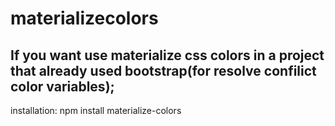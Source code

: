 # materializecolors
## If you want use materialize css colors in a project that already used bootstrap(for resolve confilict color variables);
installation:
npm install materialize-colors
